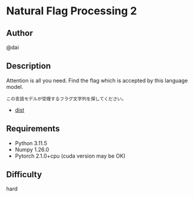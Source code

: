# Natural Flag Processing 2

## Author

@dai

## Description

Attention is all you need.
Find the flag which is accepted by this language model.

```
この言語モデルが受理するフラグ文字列を探してください。
```

- [dist](dist)

## Requirements
* Python 3.11.5
* Numpy 1.26.0
* Pytorch 2.1.0+cpu (cuda version may be OK)

## Difficulty

hard